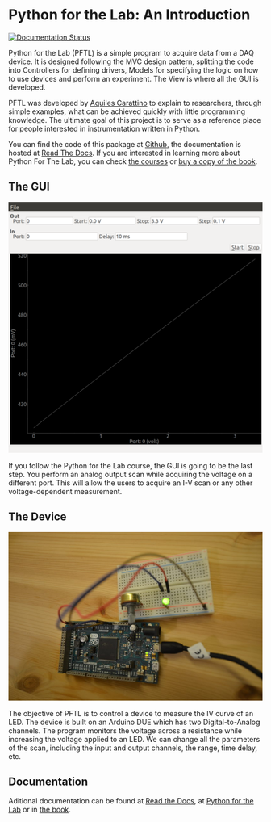 Python for the Lab: An Introduction
===================================
[![Documentation Status](https://readthedocs.org/projects/python-for-the-lab/badge/?version=latest)](http://python-for-the-lab.readthedocs.io/en/latest/?badge=latest) 

Python for the Lab (PFTL) is a simple program to acquire data from a DAQ device. It is designed following the MVC design pattern, splitting the code into Controllers for defining drivers, Models for specifying the logic on how to use devices and perform an experiment. The View is where all the GUI is developed.

PFTL was developed by [Aquiles Carattino](https://www.aquicarattino.com) to explain to researchers, through simple examples, what can be achieved quickly with little programming knowledge. The ultimate goal of this project is to serve as a reference place for people interested in instrumentation written in Python.

You can find the code of this package at [Github](https://github.com/PFTL/pythonforthelab/), the documentation is hosted at [Read The Docs](https://readthedocs.org/projects/python-for-the-lab/). If you are interested in learning more about Python For The Lab, you can check [the courses](https:///www.pythonforthelab.com/courses/) or [buy a copy of the book](https://gum.co/kgSsv).

The GUI
-------
![GUI of Python For The Lab](./Docs/source/_static/GUI_Python_For_The_Lab.png?raw=true)

If you follow the Python for the Lab course, the GUI is going to be the last step. You perform an analog output scan while acquiring the voltage on a different port. This will allow the users to acquire an I-V scan or any other voltage-dependent measurement.

The Device
----------
![The Real Device Working](./Docs/source/_static/PFTL_Real_Device_r.JPG?raw=true)

The objective of PFTL is to control a device to measure the IV curve of an LED. The device is built on an Arduino DUE which has two Digital-to-Analog channels. The program monitors the voltage across a resistance while increasing the voltage applied to an LED. We can change all the parameters of the scan, including the input and output channels, the range, time delay, etc.

Documentation
-------------
Aditional documentation can be found at [Read the Docs](http://python-for-the-lab.readthedocs.io/en/latest/), at [Python for the Lab](https://www.pythonforthelab.com) or in [the book](https://gum.co/kgSsv).